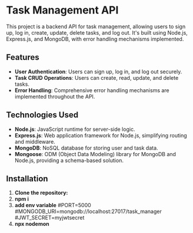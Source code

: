 # Task Management API

This project is a backend API for task management, allowing users to sign up, log in, create, update, delete tasks, and log out. It's built using Node.js, Express.js, and MongoDB, with error handling mechanisms implemented.

## Features

- **User Authentication**: Users can sign up, log in, and log out securely.
- **Task CRUD Operations**: Users can create, read, update, and delete tasks.
- **Error Handling**: Comprehensive error handling mechanisms are implemented throughout the API.

## Technologies Used

- **Node.js**: JavaScript runtime for server-side logic.
- **Express.js**: Web application framework for Node.js, simplifying routing and middleware.
- **MongoDB**: NoSQL database for storing user and task data.
- **Mongoose**: ODM (Object Data Modeling) library for MongoDB and Node.js, providing a schema-based solution.

## Installation

1. **Clone the repository:**
2. **npm i**
3. **add env variable**
#PORT=5000
#MONGODB_URI=mongodb://localhost:27017/task_manager
#JWT_SECRET=myjwtsecret
4. **npx nodemon**
